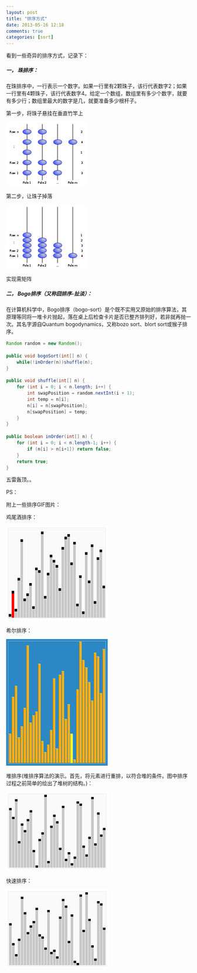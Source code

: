 ```yaml
---
layout: post
title: "排序方式"
date: 2013-05-16 12:18
comments: true
categories: [sort]
---
```


看到一些奇异的排序方式，记录下：

##### 一， 珠排序：

在珠排序中，一行表示一个数字。如果一行里有2颗珠子，该行代表数字2；如果一行里有4颗珠子，该行代表数字4。给定一个数组，数组里有多少个数字，就要有多少行；数组里最大的数字是几，就要准备多少根杆子。

第一步，将珠子悬挂在垂直竹竿上

![BeadSort-1.png](/images/blog/sort/BeadSort-1.png)


第二步，让珠子掉落

![BeadSort-2.png](/images/blog/sort/BeadSort-2.png)

实现需矩阵

##### 二， Bogo排序（又称囧排序-扯淡）：

在计算机科学中，Bogo排序（bogo-sort）是个既不实用又原始的排序算法，其原理等同将一堆卡片抛起，落在桌上后检查卡片是否已整齐排列好，若非就再抛一次。其名字源自Quantum bogodynamics，又称bozo sort、blort sort或猴子排序。

```java
Random random = new Random();

public void bogoSort(int[] n) {
    while(!inOrder(n))shuffle(n);
}

public void shuffle(int[] n) {
    for (int i = 0; i < n.length; i++) {
        int swapPosition = random.nextInt(i + 1);
        int temp = n[i];
        n[i] = n[swapPosition];
        n[swapPosition] = temp;
    }
}

public boolean inOrder(int[] n) {
    for (int i = 0; i < n.length-1; i++) {
        if (n[i] > n[i+1]) return false;
    }
    return true;
}
```

五雷轰顶。。


PS：

附上一些排序GIF图片：

鸡尾酒排序：

![Sorting-shaker-sort-anim.gif](/images/blog/sort/Sorting-shaker-sort-anim.gif)

希尔排序：

![Sorting_shellsort_anim.gif](/images/blog/sort/Sorting_shellsort_anim.gif)

堆排序(堆排序算法的演示。首先，将元素进行重排，以符合堆的条件。图中排序过程之前简单的绘出了堆树的结构。)：

![Sorting_heapsort_anim.gif](/images/blog/sort/Sorting_heapsort_anim.gif)

快速排序：

![Sorting_quicksort_anim.gif](/images/blog/sort/Sorting_quicksort_anim.gif)


